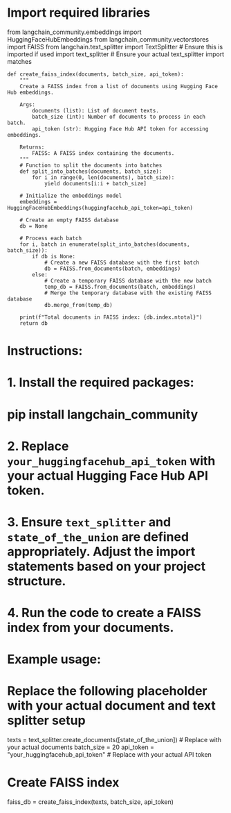 # Import required libraries
from langchain_community.embeddings import HuggingFaceHubEmbeddings
from langchain_community.vectorstores import FAISS
from langchain.text_splitter import TextSplitter  # Ensure this is imported if used
import text_splitter  # Ensure your actual text_splitter import matches

    def create_faiss_index(documents, batch_size, api_token):
        """
        Create a FAISS index from a list of documents using Hugging Face Hub embeddings.
    
        Args:
            documents (list): List of document texts.
            batch_size (int): Number of documents to process in each batch.
            api_token (str): Hugging Face Hub API token for accessing embeddings.
    
        Returns:
            FAISS: A FAISS index containing the documents.
        """
        # Function to split the documents into batches
        def split_into_batches(documents, batch_size):
            for i in range(0, len(documents), batch_size):
                yield documents[i:i + batch_size]
    
        # Initialize the embeddings model
        embeddings = HuggingFaceHubEmbeddings(huggingfacehub_api_token=api_token)
    
        # Create an empty FAISS database
        db = None
    
        # Process each batch
        for i, batch in enumerate(split_into_batches(documents, batch_size)):
            if db is None:
                # Create a new FAISS database with the first batch
                db = FAISS.from_documents(batch, embeddings)
            else:
                # Create a temporary FAISS database with the new batch
                temp_db = FAISS.from_documents(batch, embeddings)
                # Merge the temporary database with the existing FAISS database
                db.merge_from(temp_db)
    
        print(f"Total documents in FAISS index: {db.index.ntotal}")
        return db

# Instructions:
# 1. Install the required packages:
#    pip install langchain_community
#
# 2. Replace `your_huggingfacehub_api_token` with your actual Hugging Face Hub API token.
#
# 3. Ensure `text_splitter` and `state_of_the_union` are defined appropriately. Adjust the import statements based on your project structure.
#
# 4. Run the code to create a FAISS index from your documents.

# Example usage:
# Replace the following placeholder with your actual document and text splitter setup
texts = text_splitter.create_documents([state_of_the_union])  # Replace with your actual documents
batch_size = 20
api_token = "your_huggingfacehub_api_token"  # Replace with your actual API token

# Create FAISS index
faiss_db = create_faiss_index(texts, batch_size, api_token)
